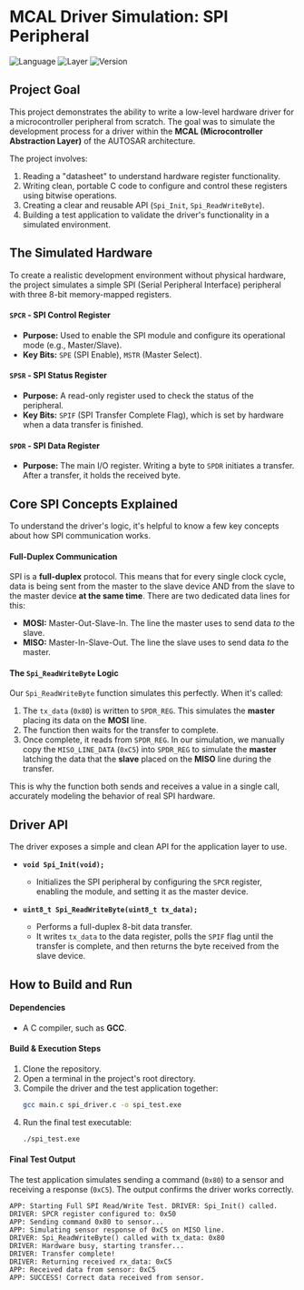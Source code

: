 # MCAL Driver Simulation: SPI Peripheral

![Language](https://img.shields.io/badge/Language-C-blue.svg)
![Layer](https://img.shields.io/badge/Layer-MCAL-red.svg)
![Version](https://img.shields.io/badge/Version-1.0-brightgreen.svg)

## Project Goal

This project demonstrates the ability to write a low-level hardware driver for a microcontroller peripheral from scratch. The goal was to simulate the development process for a driver within the **MCAL (Microcontroller Abstraction Layer)** of the AUTOSAR architecture.

The project involves:
1.  Reading a "datasheet" to understand hardware register functionality.
2.  Writing clean, portable C code to configure and control these registers using bitwise operations.
3.  Creating a clear and reusable API (`Spi_Init`, `Spi_ReadWriteByte`).
4.  Building a test application to validate the driver's functionality in a simulated environment.

## The Simulated Hardware

To create a realistic development environment without physical hardware, the project simulates a simple SPI (Serial Peripheral Interface) peripheral with three 8-bit memory-mapped registers.

#### `SPCR` - SPI Control Register
* **Purpose:** Used to enable the SPI module and configure its operational mode (e.g., Master/Slave).
* **Key Bits:** `SPE` (SPI Enable), `MSTR` (Master Select).

#### `SPSR` - SPI Status Register
* **Purpose:** A read-only register used to check the status of the peripheral.
* **Key Bits:** `SPIF` (SPI Transfer Complete Flag), which is set by hardware when a data transfer is finished.

#### `SPDR` - SPI Data Register
* **Purpose:** The main I/O register. Writing a byte to `SPDR` initiates a transfer. After a transfer, it holds the received byte.

## Core SPI Concepts Explained

To understand the driver's logic, it's helpful to know a few key concepts about how SPI communication works.

#### Full-Duplex Communication
SPI is a **full-duplex** protocol. This means that for every single clock cycle, data is being sent from the master to the slave device AND from the slave to the master device **at the same time**. There are two dedicated data lines for this:
* **MOSI:** Master-Out-Slave-In. The line the master uses to send data *to* the slave.
* **MISO:** Master-In-Slave-Out. The line the slave uses to send data *to* the master.

#### The `Spi_ReadWriteByte` Logic
Our `Spi_ReadWriteByte` function simulates this perfectly. When it's called:
1. The `tx_data` (`0x80`) is written to `SPDR_REG`. This simulates the **master** placing its data on the **MOSI** line.
2. The function then waits for the transfer to complete.
3. Once complete, it reads from `SPDR_REG`. In our simulation, we manually copy the `MISO_LINE_DATA` (`0xC5`) into `SPDR_REG` to simulate the **master** latching the data that the **slave** placed on the **MISO** line during the transfer.

This is why the function both sends and receives a value in a single call, accurately modeling the behavior of real SPI hardware.

## Driver API

The driver exposes a simple and clean API for the application layer to use.

* **`void Spi_Init(void);`**
    * Initializes the SPI peripheral by configuring the `SPCR` register, enabling the module, and setting it as the master device.

* **`uint8_t Spi_ReadWriteByte(uint8_t tx_data);`**
    * Performs a full-duplex 8-bit data transfer.
    * It writes `tx_data` to the data register, polls the `SPIF` flag until the transfer is complete, and then returns the byte received from the slave device.

## How to Build and Run

#### Dependencies
* A C compiler, such as **GCC**.

#### Build & Execution Steps
1.  Clone the repository.
2.  Open a terminal in the project's root directory.
3.  Compile the driver and the test application together:
    ```bash
    gcc main.c spi_driver.c -o spi_test.exe
    ```
4.  Run the final test executable:
    ```bash
    ./spi_test.exe
    ```

#### Final Test Output
The test application simulates sending a command (`0x80`) to a sensor and receiving a response (`0xC5`). The output confirms the driver works correctly.
```
APP: Starting Full SPI Read/Write Test. DRIVER: Spi_Init() called. DRIVER: SPCR register configured to: 0x50
APP: Sending command 0x80 to sensor...
APP: Simulating sensor response of 0xC5 on MISO line.
DRIVER: Spi_ReadWriteByte() called with tx_data: 0x80
DRIVER: Hardware busy, starting transfer...
DRIVER: Transfer complete!
DRIVER: Returning received rx_data: 0xC5
APP: Received data from sensor: 0xC5
APP: SUCCESS! Correct data received from sensor.
```